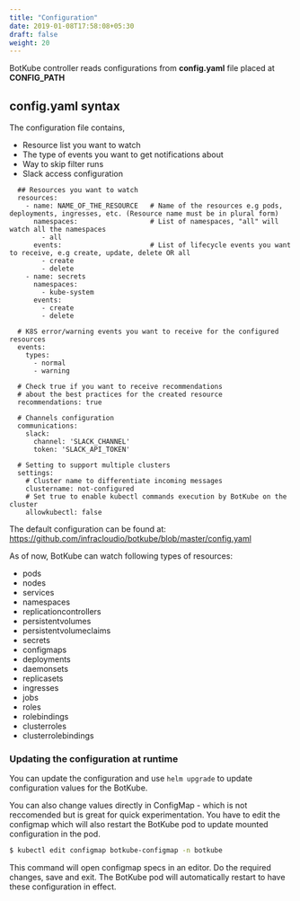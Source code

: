 ```yaml
---
title: "Configuration"
date: 2019-01-08T17:58:08+05:30
draft: false
weight: 20
---
```


BotKube controller reads configurations from **config.yaml** file placed at **CONFIG_PATH**

## config.yaml syntax
The configuration file contains, 

- Resource list you want to watch
- The type of events you want to get notifications about
- Way to skip filter runs
- Slack access configuration

```
  ## Resources you want to watch
  resources:
    - name: NAME_OF_THE_RESOURCE   # Name of the resources e.g pods, deployments, ingresses, etc. (Resource name must be in plural form)
      namespaces:                  # List of namespaces, "all" will watch all the namespaces
        - all
      events:                      # List of lifecycle events you want to receive, e.g create, update, delete OR all
        - create
        - delete
    - name: secrets
      namespaces:
        - kube-system
      events:
        - create
        - delete

  # K8S error/warning events you want to receive for the configured resources
  events:
    types:
      - normal
      - warning

  # Check true if you want to receive recommendations
  # about the best practices for the created resource
  recommendations: true
  
  # Channels configuration
  communications:
    slack:
      channel: 'SLACK_CHANNEL'
      token: 'SLACK_API_TOKEN'

  # Setting to support multiple clusters
  settings:
    # Cluster name to differentiate incoming messages
    clustername: not-configured
    # Set true to enable kubectl commands execution by BotKube on the cluster
    allowkubectl: false
```
The default configuration can be found at:
https://github.com/infracloudio/botkube/blob/master/config.yaml


As of now, BotKube can watch following types of resources:

- pods
- nodes
- services
- namespaces
- replicationcontrollers
- persistentvolumes
- persistentvolumeclaims
- secrets
- configmaps
- deployments
- daemonsets
- replicasets
- ingresses
- jobs
- roles
- rolebindings
- clusterroles
- clusterrolebindings

### Updating the configuration at runtime

You can update the configuration and use `helm upgrade` to update configuration values for the BotKube. 

You can also change values directly in ConfigMap - which is not reccomended but is great for quick experimentation. You have to edit the configmap which will also restart the BotKube pod to update mounted configuration in the pod.

```bash
$ kubectl edit configmap botkube-configmap -n botkube
```
This command will open configmap specs in an editor. Do the required changes, save and exit. The BotKube pod will automatically restart to have these configuration in effect.
